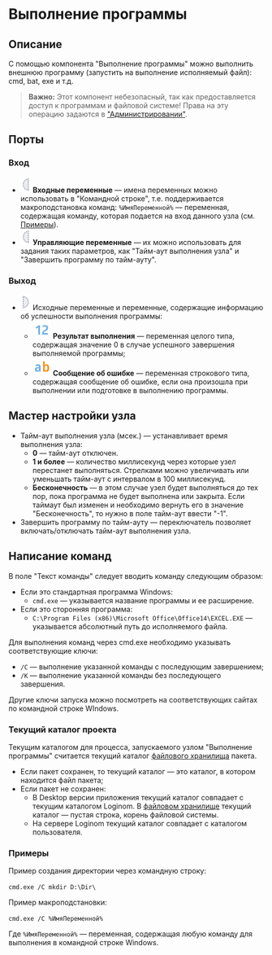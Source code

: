 # Выполнение программы

## Описание

С помощью компонента "Выполнение программы" можно выполнить внешнюю программу (запустить на выполнение исполняемый файл): cmd, bat, exe и т.д.

>**Важно:** Этот компонент небезопасный, так как предоставляется доступ к программам и файловой системе! Права на эту операцию задаются в ["Админиcтрировании"](../../admin/parameters.md).

## Порты

### Вход

* ![](../../images/icons/ports/optional_input_variable_inactive.svg) **Входные переменные** — имена переменных можно использовать в "Командной строке", т.е. поддерживается макроподстановка команд: `%ИмяПеременной%` — переменная, содержащая команду, которая подается на вход данного узла (см. [Примеры](#primery)).
* ![](../../images/icons/ports/optional_input_variable_inactive.svg) **Управляющие переменные** — их можно использовать для задания таких параметров, как "Тайм-аут выполнения узла" и "Завершить программу по тайм-ауту".

### Выход

* ![](../../images/icons/ports/optional_output_variable_inactive.svg) Исходные переменные и переменные, содержащие информацию об успешности выполнения программы:
  *  <span title="Целый"><img src="../../images/icons/datatype_18/datatype_default-02.svg"></span>  **Результат выполнения** — переменная целого типа, содержащая значение 0 в случае успешного завершения выполняемой программы;
  *  <span title="Строковый"><img src="../../images/icons/datatype_18/datatype_default-01.svg"></span> **Сообщение об ошибке** — переменная строкового типа, содержащая сообщение об ошибке, если она произошла при выполнении или подготовке в выполнению программы.

## Мастер настройки узла

* Тайм-аут выполнения узла (мсек.) — устанавливает время выполнения узла:
  * **0** — тайм-аут отключен.
  * **1 и более** — количество миллисекунд через которые узел перестанет выполняться. Стрелками можно увеличивать или уменьшать тайм-аут с интервалом в 100 миллисекунд.
  * **Бесконечность** — в этом случае узел будет выполняться до тех пор, пока программа не будет выполнена или закрыта. Если таймаут был изменен и необходимо вернуть его в значение "Бесконечность", то нужно в поле тайм-аут ввести "-1".
* Завершить программу по тайм-ауту — переключатель позволяет включать/отключать тайм-аут выполнения узла.

## Написание команд

В поле "Текст команды" следует вводить команду следующим образом:

* Если это стандартная программа Windows:
  * `cmd.exe` — указывается название программы и ее расширение.
* Если это сторонняя программа:
  * `C:\Program Files (x86)\Microsoft Office\Office14\EXCEL.EXE` — указывается абсолютный путь до исполняемого файла.

Для выполнения команд через cmd.exe необходимо указывать соответствующие ключи:

* `/C` — выполнение указанной команды с последующим завершением;
* `/K` — выполнение указанной команды без последующего завершения.

Другие ключи запуска можно посмотреть на соответствующих сайтах по командной строке WIndows.

### Текущий каталог проекта

Текущим каталогом для процесса, запускаемого узлом "Выполнение программы" считается текущий каталог [файлового хранилища](../../location_user_files.md) пакета.

* Если пакет сохранен, то текущий каталог — это каталог, в котором находится файл пакета;
* Если пакет не сохранен:
  * В Desktop версии приложения текущий каталог совпадает с текущим каталогом Loginom. В [файловом хранилище](../../location_user_files.md) текущий каталог — пустая строка, корень файловой системы.
  * На сервере Loginom текущий каталог совпадает с каталогом пользователя.

### Примеры

Пример создания директории через командную строку:

`cmd.exe /C mkdir D:\Dir\`

Пример макроподстановки:

`cmd.exe /C %ИмяПеременной%`

Где `%ИмяПеременной%` — переменная, содержащая любую команду для выполнения в командной строке Windows.